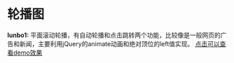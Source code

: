 # 轮播图


**lunbo1:** 平面滚动轮播，有自动轮播和点击跳转两个功能，比较像是一般网页的广告和新闻，主要利用jQuery的animate动画和绝对顶位的left值实现。 [点击可以查看demo效果](https://github.com/yang2653143514/lunbo/lunbo1/index.html)
